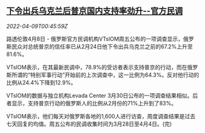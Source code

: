 <!--1649466063000-->
[下令出兵乌克兰后普京国内支持率劲升--官方民调](https://cn.reuters.com/article/putin-support-0408-fri-idCNKCS2M100H)
------

<div><i>2022-04-09T00:45:59Z</i></div><p>路透伦敦4月8日 - 俄罗斯官方民调机构VTsIOM周五公布的一项调查显示，俄罗斯民众对总统普京的信任率已从2月24日他下令出兵乌克兰之前的67.2%上升至81.6%。</p><p>VTsIOM表示，在其最新民调中，78.9%的受访者表示支持普京的行动，而在俄罗斯所谓的“特别军事行动”开始前的上次调查中，这一比例为64.3%。反对他行动的比例从24.4%下降到12.9%。</p><p>VTsIOM的数据与独立机构Levada Center 3月30日公布的一项调查结果相似。后者显示，支持普京行动的俄罗斯人的比例从2月份的71%上升到了83%。</p><p>VTsIOM表示，他们每天对俄罗斯各地的1,600人进行访查，周度调查结果是过去七天回复的均值。周五公布的民调收集时间为3月28日至4月4日。(完)</p>

